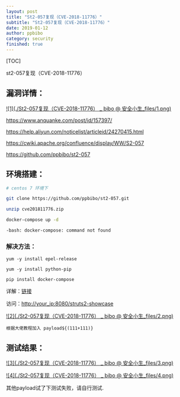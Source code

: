 ```yaml
---
layout: post
title: "St2-057复现（CVE-2018-11776）"
subtitle: "St2-057复现（CVE-2018-11776）"
date: 2019-01-12
author: ppbibo
category: security
finished: true
---
```

[TOC]


st2-057复现（CVE-2018-11776）

## 漏洞详情：

[![1](./St2-057复现（CVE-2018-11776） _ bibo @ 安全小生_files/1.png)](/static/img/11111.png)

https://www.anquanke.com/post/id/157397/

https://help.aliyun.com/noticelist/articleid/24270415.html

https://cwiki.apache.org/confluence/display/WW/S2-057

https://github.com/ppbibo/st2-057

## 环境搭建：

```bash
# centos 7 环境下

git clone https://github.com/ppbibo/st2-057.git

unzip cve201811776.zip 

docker-compose up -d

-bash: docker-compose: command not found
```

### 解决方法：

```
yum -y install epel-release

yum -y install python-pip

pip install docker-compose
```

详解：[链接](https://blog.csdn.net/qq_32447321/article/details/76512137)

访问：[http://your_ip:8080/struts2-showcase](http://your_ip:8080/struts2-showcase)

[![2](./St2-057复现（CVE-2018-11776） _ bibo @ 安全小生_files/2.png)](/static/img/22222.png)

```
根据大佬教程加入 payload${(111+111)}
```

## 测试结果：

[![3](./St2-057复现（CVE-2018-11776） _ bibo @ 安全小生_files/3.png)](/static/img/33333.png)

[![4](./St2-057复现（CVE-2018-11776） _ bibo @ 安全小生_files/4.png)](/static/img/44444.png)

其他payload试了下测试失败，请自行测试.